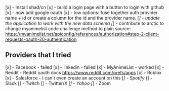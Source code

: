 [x] - Install shad/cn
[x] - build a login page with a button to login with github
[x] - now add google oauth
[x] - tow options: fuse together auth provider name + id or create a column for the id and the provider name.
[_] - update the application to work with the new data schema
[_] - contribute to arctic to change myanimelist code challenge method to plain
source: https://myanimelist.net/apiconfig/references/authorization#step-2-client-requests-oauth-20-authentication

## Providers that I tried

[x] - Facebook - failed
[x] - linkedin - failed
[x] - MyAnimeList - worked
[x] - Reddit - Reddit oauth docs https://www.reddit.com/prefs/apps
[x] - Roblox
[x] - Salesforce - I can't even create an account on this
[_] - Spotify
[_] - Slack
[_] - Twitch
[_] - Twitter/X
[_] - Yahoo
[_] - Zoom